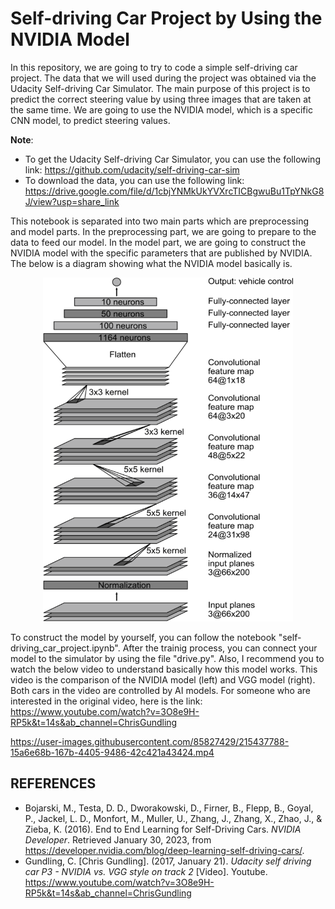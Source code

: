 # Self-driving Car Project by Using the NVIDIA Model
In this repository, we are going to try to code a simple self-driving car project. The data that we will used during the project was obtained via the Udacity Self-driving Car Simulator. The main purpose of this project is to predict the correct steering value by using three images that are taken at the same time. We are going to use the NVIDIA model, which is a specific CNN model, to predict steering values.

**Note**: 
* To get the Udacity Self-driving Car Simulator, you can use the following link: https://github.com/udacity/self-driving-car-sim
* To download the data, you can use the following link: https://drive.google.com/file/d/1cbjYNMkUkYVXrcTICBgwuBu1TpYNkG8J/view?usp=share_link

This notebook is separated into two main parts which are preprocessing and model parts. In the preprocessing part, we are going to prepare to the data to feed our model. In the model part, we are going to construct the NVIDIA model with the specific parameters that are published by NVIDIA. The below is a diagram showing what the NVIDIA model basically is.

<p align="center">
<img src="NVIDIA_model_architecture.png" alt="NVIDIA Model Architecture" style="height: 550px; width:400px;"/>

To construct the model by yourself, you can follow the notebook "self-driving_car_project.ipynb". After the trainig process, you can connect your model to the simulator by using the file "drive.py". Also, I recommend you to watch the below video to understand basically how this model works. This video is the comparison of the NVIDIA model (left) and VGG model (right). Both cars in the video are controlled by AI models. For someone who are interested in the original video, here is the link: https://www.youtube.com/watch?v=3O8e9H-RP5k&t=14s&ab_channel=ChrisGundling

https://user-images.githubusercontent.com/85827429/215437788-15a6e68b-167b-4405-9486-42c421a43424.mp4

## REFERENCES
* Bojarski, M., Testa, D. D., Dworakowski, D., Firner, B., Flepp, B., Goyal, P., Jackel, L. D., Monfort, M., Muller, U., Zhang, J., Zhang, X., Zhao, J., &amp; Zieba, K. (2016). End to End Learning for Self-Driving Cars. *NVIDIA Developer*. Retrieved January 30, 2023, from https://developer.nvidia.com/blog/deep-learning-self-driving-cars/.
* Gundling, C. [Chris Gundling]. (2017, January 21). *Udacity self driving car P3 - NVIDIA vs. VGG style on track 2* [Video]. Youtube. https://www.youtube.com/watch?v=3O8e9H-RP5k&t=14s&ab_channel=ChrisGundling
